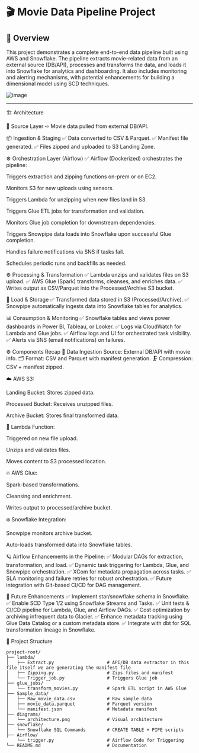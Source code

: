 # 🎬 Movie Data Pipeline Project

## 📌 Overview

This project demonstrates a complete end-to-end data pipeline built using AWS and Snowflake. The pipeline extracts movie-related data from an external source (DB/API), processes and transforms the data, and loads it into Snowflake for analytics and dashboarding. It also includes monitoring and alerting mechanisms, with potential enhancements for building a dimensional model using SCD techniques.

![image](https://github.com/user-attachments/assets/a1242d1a-9afc-4c30-9be9-84457214cdc8)



---

🏗️ Architecture

📡 Source Layer
⇨ Movie data pulled from external DB/API.

📦 Ingestion & Staging
✅ Data converted to CSV & Parquet.
✅ Manifest file generated.
✅ Files zipped and uploaded to S3 Landing Zone.

⚙️ Orchestration Layer (Airflow)
✅ Airflow (Dockerized) orchestrates the pipeline:

Triggers extraction and zipping functions on-prem or on EC2.

Monitors S3 for new uploads using sensors.

Triggers Lambda for unzipping when new files land in S3.

Triggers Glue ETL jobs for transformation and validation.

Monitors Glue job completion for downstream dependencies.

Triggers Snowpipe data loads into Snowflake upon successful Glue completion.

Handles failure notifications via SNS if tasks fail.

Schedules periodic runs and backfills as needed.

⚙️ Processing & Transformation
✅ Lambda unzips and validates files on S3 upload.
✅ AWS Glue (Spark) transforms, cleanses, and enriches data.
✅ Writes output as CSV/Parquet into the Processed/Archive S3 bucket.

🏁 Load & Storage
✅ Transformed data stored in S3 (Processed/Archive).
✅ Snowpipe automatically ingests data into Snowflake tables for analytics.

📊 Consumption & Monitoring
✅ Snowflake tables and views power dashboards in Power BI, Tableau, or Looker.
✅ Logs via CloudWatch for Lambda and Glue jobs.
✅ Airflow logs and UI for orchestrated task visibility.
✅ Alerts via SNS (email notifications) on failures.

⚙️ Components Recap
🔄 Data Ingestion Source: External DB/API with movie info.
🗂️ Format: CSV and Parquet with manifest generation.
🗜️ Compression: CSV + manifest zipped.

☁️ AWS S3:

Landing Bucket: Stores zipped data.

Processed Bucket: Receives unzipped files.

Archive Bucket: Stores final transformed data.

🧩 Lambda Function:

Triggered on new file upload.

Unzips and validates files.

Moves content to S3 processed location.

🔥 AWS Glue:

Spark-based transformations.

Cleansing and enrichment.

Writes output to processed/archive bucket.

❄️ Snowflake Integration:

Snowpipe monitors archive bucket.

Auto-loads transformed data into Snowflake tables.

🪐 Airflow Enhancements in the Pipeline:
✅ Modular DAGs for extraction, transformation, and load.
✅ Dynamic task triggering for Lambda, Glue, and Snowpipe orchestration.
✅ XCom for metadata propagation across tasks.
✅ SLA monitoring and failure retries for robust orchestration.
✅ Future integration with Git-based CI/CD for DAG management.

🌟 Future Enhancements
✅ Implement star/snowflake schema in Snowflake.
✅ Enable SCD Type 1/2 using Snowflake Streams and Tasks.
✅ Unit tests & CI/CD pipeline for Lambda, Glue, and Airflow DAGs.
✅ Cost optimization by archiving infrequent data to Glacier.
✅ Enhance metadata tracking using Glue Data Catalog or a custom metadata store.
✅ Integrate with dbt for SQL transformation lineage in Snowflake.


📁 Project Structure

```plaintext
project-root/
├── lambda/
│   ├── Extract.py                    # API/DB data extractor in this file itself we are generating the manifest file
│   ├── Zipping.py                    # Zips files and manifest
│   └── Trigger_job.py                # Triggers Glue job
├── glue_jobs/
│   └── transform_movies.py           # Spark ETL script in AWS Glue
├── Sample_data/
│   ├── Raw_movie_data.csv            # Raw sample data
│   ├── movie_data.parquet            # Parquet version
│   └── manifest.json                 # Metadata manifest
├── diagrams/
│   └── architecture.png              # Visual architecture
├── snowflake/
│   └── Snowflake SQL Commands        # CREATE TABLE + PIPE scripts
├── Airflow/
    └── trigger.py                    # Airflow Code for Triggering
└── README.md                         # Documentation
```
